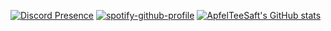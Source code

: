 [![Discord Presence](https://lanyard.cnrad.dev/api/785963795834732656?idleMessage=eating%20or%20afk)](https://discord.com/users/785963795834732656)
[![spotify-github-profile](https://spotify-github-profile.vercel.app/api/view?uid=rnk35i03w7n4usd5tzccdd7lv&cover_image=true&theme=novatorem&show_offline=false&background_color=121212&interchange=false&bar_color=53b14f&bar_color_cover=false)](https://spotify-github-profile.vercel.app/api/view?uid=rnk35i03w7n4usd5tzccdd7lv&redirect=true)
[![ApfelTeeSaft's GitHub stats](https://github-readme-stats.vercel.app/api?username=ApfelTeeSaft&theme=highcontrast&show_icons=true)](https://github.com/anuraghazra/github-readme-stats)
